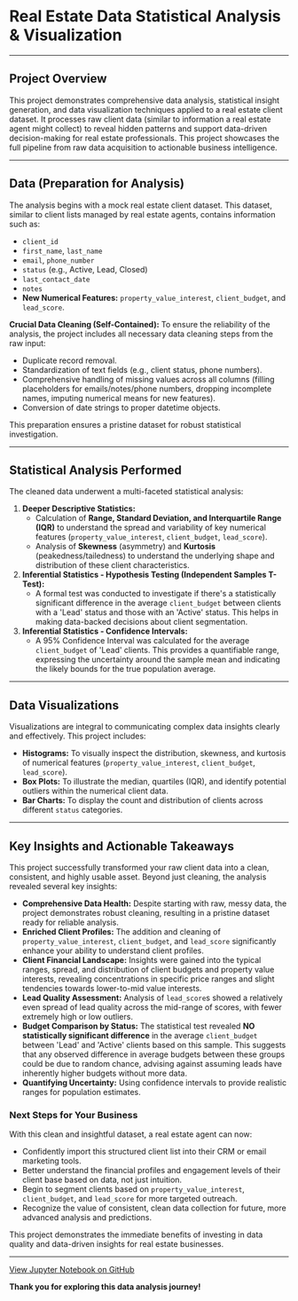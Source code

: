 # Real Estate Data Statistical Analysis & Visualization

---

## Project Overview

This project demonstrates comprehensive data analysis, statistical insight generation, and data visualization techniques applied to a real estate client dataset. It processes raw client data (similar to information a real estate agent might collect) to reveal hidden patterns and support data-driven decision-making for real estate professionals. This project showcases the full pipeline from raw data acquisition to actionable business intelligence.

---

## Data (Preparation for Analysis)

The analysis begins with a mock real estate client dataset. This dataset, similar to client lists managed by real estate agents, contains information such as:

* `client_id`
* `first_name`, `last_name`
* `email`, `phone_number`
* `status` (e.g., Active, Lead, Closed)
* `last_contact_date`
* `notes`
* **New Numerical Features:** `property_value_interest`, `client_budget`, and `lead_score`.

**Crucial Data Cleaning (Self-Contained):**
To ensure the reliability of the analysis, the project includes all necessary data cleaning steps from the raw input:
* Duplicate record removal.
* Standardization of text fields (e.g., client status, phone numbers).
* Comprehensive handling of missing values across all columns (filling placeholders for emails/notes/phone numbers, dropping incomplete names, imputing numerical means for new features).
* Conversion of date strings to proper datetime objects.

This preparation ensures a pristine dataset for robust statistical investigation.

---

## Statistical Analysis Performed

The cleaned data underwent a multi-faceted statistical analysis:

1.  **Deeper Descriptive Statistics:**
    * Calculation of **Range, Standard Deviation, and Interquartile Range (IQR)** to understand the spread and variability of key numerical features (`property_value_interest`, `client_budget`, `lead_score`).
    * Analysis of **Skewness** (asymmetry) and **Kurtosis** (peakedness/tailedness) to understand the underlying shape and distribution of these client characteristics.
2.  **Inferential Statistics - Hypothesis Testing (Independent Samples T-Test):**
    * A formal test was conducted to investigate if there's a statistically significant difference in the average `client_budget` between clients with a 'Lead' status and those with an 'Active' status. This helps in making data-backed decisions about client segmentation.
3.  **Inferential Statistics - Confidence Intervals:**
    * A 95% Confidence Interval was calculated for the average `client_budget` of 'Lead' clients. This provides a quantifiable range, expressing the uncertainty around the sample mean and indicating the likely bounds for the true population average.

---

## Data Visualizations

Visualizations are integral to communicating complex data insights clearly and effectively. This project includes:

* **Histograms:** To visually inspect the distribution, skewness, and kurtosis of numerical features (`property_value_interest`, `client_budget`, `lead_score`).
* **Box Plots:** To illustrate the median, quartiles (IQR), and identify potential outliers within the numerical client data.
* **Bar Charts:** To display the count and distribution of clients across different `status` categories.

---

## Key Insights and Actionable Takeaways

This project successfully transformed your raw client data into a clean, consistent, and highly usable asset. Beyond just cleaning, the analysis revealed several key insights:

* **Comprehensive Data Health:** Despite starting with raw, messy data, the project demonstrates robust cleaning, resulting in a pristine dataset ready for reliable analysis.
* **Enriched Client Profiles:** The addition and cleaning of `property_value_interest`, `client_budget`, and `lead_score` significantly enhance your ability to understand client profiles.
* **Client Financial Landscape:** Insights were gained into the typical ranges, spread, and distribution of client budgets and property value interests, revealing concentrations in specific price ranges and slight tendencies towards lower-to-mid value interests.
* **Lead Quality Assessment:** Analysis of `lead_score`s showed a relatively even spread of lead quality across the mid-range of scores, with fewer extremely high or low outliers.
* **Budget Comparison by Status:** The statistical test revealed **NO statistically significant difference** in the average `client_budget` between 'Lead' and 'Active' clients based on this sample. This suggests that any observed difference in average budgets between these groups could be due to random chance, advising against assuming leads have inherently higher budgets without more data.
* **Quantifying Uncertainty:** Using confidence intervals to provide realistic ranges for population estimates.

### Next Steps for Your Business
With this clean and insightful dataset, a real estate agent can now:
* Confidently import this structured client list into their CRM or email marketing tools.
* Better understand the financial profiles and engagement levels of their client base based on data, not just intuition.
* Begin to segment clients based on `property_value_interest`, `client_budget`, and `lead_score` for more targeted outreach.
* Recognize the value of consistent, clean data collection for future, more advanced analysis and predictions.

This project demonstrates the immediate benefits of investing in data quality and data-driven insights for real estate businesses.

---

[View Jupyter Notebook on GitHub](https://github.com/777awsome7/real-estate-data-analysis-viz/blob/main/real_estate_data_analysis.ipynb)

**Thank you for exploring this data analysis journey!**
